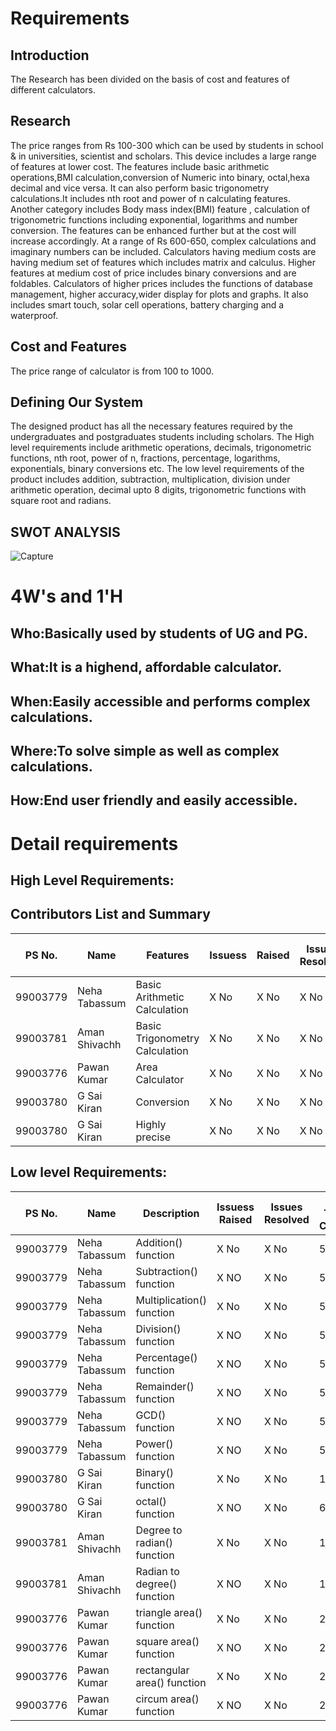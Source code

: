 # Requirements
## Introduction

The Research has been divided on the basis of cost and features of different calculators. 

## Research
The price ranges from Rs 100-300 which can be used by students in school & in universities, scientist and scholars. This device includes a large range of features at lower cost. The features include basic arithmetic operations,BMI calculation,conversion of Numeric into binary, octal,hexa decimal and vice versa. It can also perform basic trigonometry calculations.It includes nth root and power of n calculating features. Another category includes Body mass index(BMI) feature , calculation of trigonometric functions including exponential, logarithms and number conversion. The features can  be enhanced further but at the cost will  increase accordingly. At a range of Rs 600-650, complex calculations and imaginary numbers can be included. Calculators having medium costs are having medium set of features which includes matrix and calculus. Higher features at medium cost of price includes binary conversions and are foldables. Calculators of higher prices includes the functions of database management, higher accuracy,wider display for plots and graphs. It also includes smart touch, solar cell operations, battery charging and a waterproof.

## Cost and Features
The price range of calculator is from 100 to 1000.

## Defining Our System
The designed product has all the necessary features required by the undergraduates and postgraduates students including scholars. The High level requirements include arithmetic operations, decimals, trigonometric functions, nth root, power of n, fractions, percentage, logarithms, exponentials, binary conversions etc. The low level requirements of the product includes addition, subtraction, multiplication, division under arithmetic operation, decimal upto 8 digits, trigonometric functions with square root and radians. 

## SWOT ANALYSIS
![Capture](https://user-images.githubusercontent.com/78867425/107847807-b9c48f00-6e14-11eb-9598-0ddc49f4c83b.PNG)

# 4W&#39;s and 1&#39;H

## Who:Basically used by students of UG and PG.


## What:It is a highend, affordable calculator.


## When:Easily accessible and performs complex calculations.


## Where:To solve simple as well as complex calculations.


## How:End user friendly and easily accessible.


# Detail requirements
## High Level Requirements:


## Contributors List and Summary

PS No.   |  Name          |    Features                    | Issuess  | Raised |Issues Resolved|No Test Cases|Test Case Pass
---------|----------------|-----------------------------   |----------|--------|---------------|-------------|--------------
99003779 | Neha Tabassum  | Basic Arithmetic Calculation   |   X No   |  X No  |      X No     |     X No    |    X No
99003781 | Aman Shivachh  | Basic Trigonometry Calculation |   X No   |  X No  |      X No     |     X No    |    X No
99003776 | Pawan Kumar    | Area Calculator                |   X No   |  X No  |      X No     |     8       |    8 
99003780 | G Sai Kiran    |Conversion                      |   X No   |  X No  |      X No     |     x No    |    X No
99003780 | G Sai Kiran    | Highly precise                 |   X No   |  X No  |      X No     |     X No    |    X No
 


##  Low level Requirements:




PS No.   |  Name            |    Description                     | Issuess Raised |Issues Resolved|No Test Cases|Test Case Pass
---------|------------------|------------------------------------|----------------|---------------|-------------|--------------
99003779 | Neha Tabassum    | Addition() function                |      X No      |      X No     |      5      |      5    
99003779 | Neha Tabassum    | Subtraction() function             |      X NO      |      X No     |      5      |      5
99003779 | Neha Tabassum    | Multiplication() function          |      X No      |      X No     |      5      |      5     
99003779 | Neha Tabassum    | Division() function                |      X NO      |      X No     |      5      |      5
99003779 | Neha Tabassum    | Percentage() function              |      X NO      |      X No     |      5      |      5
99003779 | Neha Tabassum    | Remainder() function               |      X NO      |      X No     |      5      |      5
99003779 | Neha Tabassum    | GCD() function                     |      X NO      |      X No     |      5      |      5
99003779 | Neha Tabassum    | Power() function                   |      X NO      |      X No     |      5      |      5
99003780 |   G Sai Kiran    | Binary() function                  |      X No      |      X No     |      12     |      12
99003780 |  G Sai Kiran     | octal() function                   |      X NO      |      X No     |      6      |      6
99003781 |   Aman Shivachh  | Degree to radian() function        |      X No      |      X No     |      10     |      10     
99003781 |  Aman Shivachh   | Radian to degree() function        |      X NO      |      X No     |      10     |      10
99003776 | Pawan Kumar      | triangle area() function           |      X No      |      X No     |      2      |      2     
99003776 | Pawan Kumar      | square area() function             |      X NO      |      X No     |      2      |      2
99003776 | Pawan Kumar      | rectangular area() function        |      X No      |      X No     |      2      |      2    
99003776 | Pawan Kumar      | circum area() function             |      X NO      |      X No     |      2      |      2

